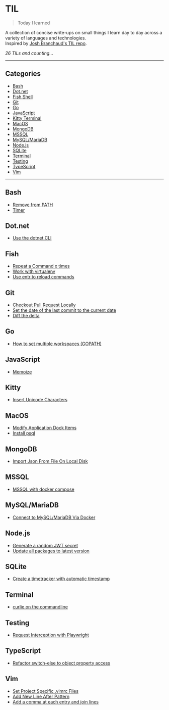 # TIL

> Today I learned

A collection of concise write-ups on small things I learn day to day across a variety of languages and technologies.  
Inspired by [Josh Branchaud's TIL repo][jb].

_26 TILs and counting..._

---

## Categories

<!-- prettier-ignore -->
* [Bash](#bash)
* [Dot.net](#dotnet)
* [Fish Shell](#fish)
* [Git](#git)
* [Go](#go)
* [JavaScript](#javascript)
* [Kitty Terminal](#kitty)
* [MacOS](#macos)
* [MongoDB](#mongodb)
* [MSSQL](#mssql)
* [MySQL/MariaDB](#mysqlmariadb)
* [Node.js](#nodejs)
* [SQLite](#sqlite)
* [Terminal](#terminal)
* [Testing](#testing)
* [TypeScript](#typescript)
* [Vim](#vim)

---

## Bash

- [Remove from PATH](bash/remove-from-path.md)
- [Timer](bash/timer.md)

## Dot.net

- [Use the dotnet CLI](/dotnet/dotnet-cli.md)

## Fish

- [Repeat a Command x times](fish/repeat-a-command-x-times.md)
- [Work with virtualenv](fish/work-with-virtualenv.md)
- [Use entr to reload commands](fish/entr.md)

## Git

- [Checkout Pull Request Locally](git/checkout-pull-request-locally.md)
- [Set the date of the last commit to the current date](git/set_the_date_of_the_last_commit_to_the_current_date.md)
- [Diff the delta](git/diff-the-delta.md)

## Go

- [How to set multiple workspaces (GOPATH)](go/how-to-set-multiple-workspaces.md)

## JavaScript

- [Memoize](javascript/memoize.md)

## Kitty

- [Insert Unicode Characters](kitty/insert-unicode-characters.md)

## MacOS

- [Modify Application Dock Items](macos/modify-application-dock-items.md)
- [Install psql](macos/install-psql.md)

## MongoDB

- [Import Json From File On Local Disk](mongodb/import-json-from-file-on-local-disk.md)

## MSSQL

- [MSSQL with docker compose](mssql/mssql-with-docker-compose.md)

## MySQL/MariaDB

- [Connect to MySQL/MariaDB Via Docker](mysql-mariadb/connect-to-mysql-maridab-via-docker.md)

## Node.js

- [Generate a random JWT secret](nodejs/generate-a-random-jwt-secret.md)
- [Update all packages to latest version](nodejs/update-all-packages-to-latest-version.md)

## SQLite

- [Create a timetracker with automatic timestamp](sqlite/create-a-timetracker-with-automatic-timestamp.md)

## Terminal

- [curlie on the commandline](terminal/curlie.md)

## Testing

- [Request Interception with Playwright](testing/request-interception-with-playwright.md)

## TypeScript

- [Refactor switch-else to object property access](typescript/refactor-switch-else-to-object-property-access)

## Vim

- [Set Project Specific .vimrc Files](vim/set-project-specific-vim-files.md)
- [Add New Line After Pattern](vim/add-new-line-after-pattern.md)
- [Add a comma at each entry and join lines](vim/add-a-comma-and-join-lines.md)

[jb]: https://github.com/jbranchaud/til
